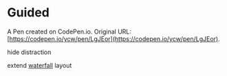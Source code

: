 # Guided

A Pen created on CodePen.io. Original URL: [https://codepen.io/ycw/pen/LgJEor](https://codepen.io/ycw/pen/LgJEor).

hide distraction

extend [waterfall](https://codepen.io/ycw/pen/gdGBPx) layout
